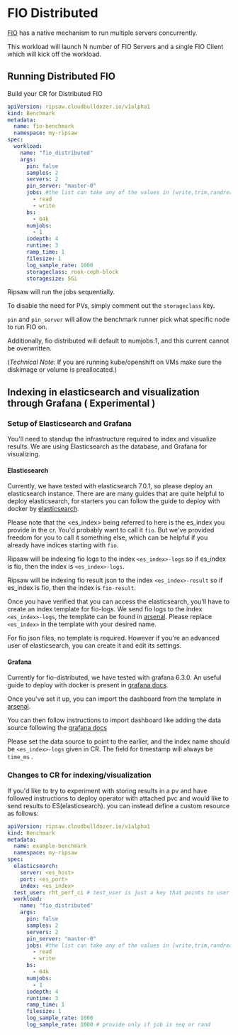 # FIO Distributed

[FIO](https://github.com/axboe/fio) has a native mechanism to run multiple servers concurrently.

This workload will launch N number of FIO Servers and a single FIO Client which will kick off the
workload.

## Running Distributed FIO

Build your CR for Distributed FIO

```yaml
apiVersion: ripsaw.cloudbulldozer.io/v1alpha1
kind: Benchmark
metadata:
  name: fio-benchmark
  namespace: my-ripsaw
spec:
  workload:
    name: "fio_distributed"
    args:
      pin: false
      samples: 2
      servers: 2
      pin_server: "master-0"
      jobs: #the list can take any of the values in [write,trim,randread,randwrite.randtrim,rw/readwrite,randrw,trimwrite]
        - read
        - write
      bs:
        - 64k
      numjobs:
        - 1
      iodepth: 4
      runtime: 3
      ramp_time: 1
      filesize: 1
      log_sample_rate: 1000
      storageclass: rook-ceph-block
      storagesize: 5Gi
```
Ripsaw will run the jobs sequentially.

To disable the need for PVs, simply comment out the `storageclass` key.

`pin` and `pin_server` will allow the benchmark runner pick what specific node to run FIO on.

Additionally, fio distributed will default to numjobs:1, and this current cannot be overwritten.

(*Technical Note*: If you are running kube/openshift on VMs make sure the diskimage or volume is preallocated.)

## Indexing in elasticsearch and visualization through Grafana ( Experimental )

### Setup of Elasticsearch and Grafana

You'll need to standup the infrastructure required to index and visualize results.
We are using Elasticsearch as the database, and Grafana for visualizing.

#### Elasticsearch

Currently, we have tested with elasticsearch 7.0.1, so please deploy an elasticsearch instance.
There are are many guides that are quite helpful to deploy elasticsearch, for starters
you can follow the guide to deploy with docker by [elasticsearch](https://www.elastic.co/guide/en/elasticsearch/reference/7.0/docker.html).

Please note that the <es_index> being referred to here is the es_index you provide in the cr. You'd probably want to call it `fio`.
But we've provided freedom for you to call it something else, which can be helpful if you already have indices starting with `fio`.

Ripsaw will be indexing fio logs to the index `<es_index>-logs` so if es_index is fio, then the index is `<es_index>-logs`.

Ripsaw will be indexing fio result json to the index `<es_index>-result` so if es_index is fio, then the index is `fio-result`.

Once you have verified that you can access the elasticsearch, you'll have to create an index template for fio-logs.
We send fio logs to the index `<es_index>-logs`, the template can be found in [arsenal](https://github.com/cloud-bulldozer/arsenal/blob/master/fio-distributed/elasticsearch/7.0.1/fio-logs.json).
Please replace `<es_index>` in the template with your desired name.

For fio json files, no template is required. However if you're an advanced user of elasticsearch, you can create it and edit its settings.


#### Grafana

Currently for fio-distributed, we have tested with grafana 6.3.0. An useful guide to deploy with docker
is present in [grafana docs](https://grafana.com/docs/installation/docker/#running-a-specific-version-of-grafana).

Once you've set it up, you can import the dashboard from the template in [arsenal](https://github.com/cloud-bulldozer/arsenal/blob/master/fio-distributed/grafana/6.3.0/dashboard.json).

You can then follow instructions to import dashboard like adding the data source following the [grafana docs](https://grafana.com/docs/reference/export_import/#importing-a-dashboard)

Please set the data source to point to the earlier, and the index name should be `<es_index>-logs` given in CR.
The field for timestamp will always be `time_ms` .

### Changes to CR for indexing/visualization

If you'd like to try to experiment with storing results in a pv and have followed
instructions to deploy operator with attached pvc and would like to send results to ES(elasticsearch).
you can instead define a custom resource as follows:

```yaml
apiVersion: ripsaw.cloudbulldozer.io/v1alpha1
kind: Benchmark
metadata:
  name: example-benchmark
  namespace: my-ripsaw
spec:
  elasticsearch:
    server: <es_host>
    port: <es_port>
    index: <es_index>
  test_user: rht_perf_ci # test_user is just a key that points to user triggering ripsaw, useful to search results in ES
  workload:
    name: "fio_distributed"
    args:
      pin: false
      samples: 2
      servers: 2
      pin_server: "master-0"
      jobs: #the list can take any of the values in [write,trim,randread,randwrite.randtrim,rw/readwrite,randrw,trimwrite]
        - read
        - write
      bs:
        - 64k
      numjobs:
        - 1
      iodepth: 4
      runtime: 3
      ramp_time: 1
      filesize: 1
      log_sample_rate: 1000
      log_sample_rate: 1000 # provide only if job is seq or rand
```
